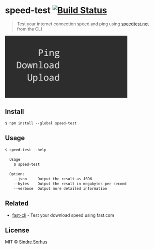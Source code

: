 # speed-test [![Build Status](https://travis-ci.org/sindresorhus/speed-test.svg?branch=master)](https://travis-ci.org/sindresorhus/speed-test)

> Test your internet connection speed and ping using [speedtest.net](http://www.speedtest.net) from the CLI

<img src="screenshot.gif" width="404">


## Install

```
$ npm install --global speed-test
```


## Usage

```
$ speed-test --help

  Usage
    $ speed-test

  Options
    --json     Output the result as JSON
    --bytes    Output the result in megabytes per second
    --verbose  Output more detailed information
```


## Related

- [fast-cli](https://github.com/sindresorhus/fast-cli) - Test your download speed using fast.com


## License

MIT © [Sindre Sorhus](http://sindresorhus.com)
